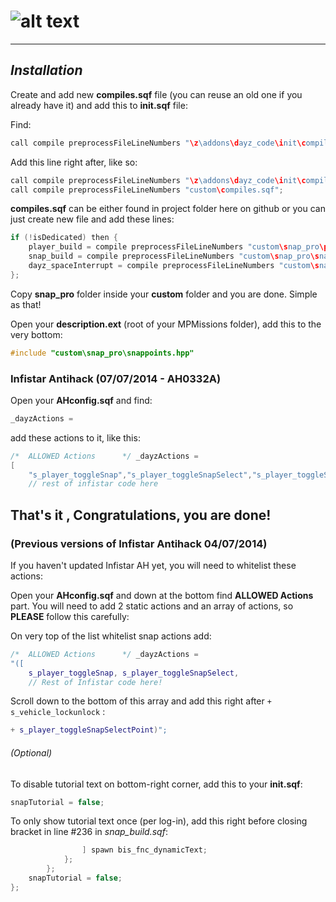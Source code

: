 # ![alt text](https://dl.dropboxusercontent.com/u/14423790/snappro.png "Snap Building Pro")
___

## *Installation*

Create and add new **compiles.sqf** file (you can reuse an old one if you already have it) and add this to **init.sqf** file:

Find:
```c++
call compile preprocessFileLineNumbers "\z\addons\dayz_code\init\compiles.sqf";	
```

Add this line right after, like so:
```c++
call compile preprocessFileLineNumbers "\z\addons\dayz_code\init\compiles.sqf";				//Compile regular functions
call compile preprocessFileLineNumbers "custom\compiles.sqf";							 //Compile custom compiles
```

**compiles.sqf** can be either found in project folder here on github or you can just create new file and add these lines:

```c++
if (!isDedicated) then {
	player_build = compile preprocessFileLineNumbers "custom\snap_pro\player_build.sqf";
	snap_build = compile preprocessFileLineNumbers "custom\snap_pro\snap_build.sqf";
	dayz_spaceInterrupt = compile preprocessFileLineNumbers "custom\snap_pro\dayz_spaceInterrupt.sqf";
};
```

Copy **snap_pro** folder inside your **custom** folder and you are done. Simple as that!

Open your **description.ext** (root of your MPMissions folder), add this to the very bottom:
```c++
#include "custom\snap_pro\snappoints.hpp"
```

### Infistar Antihack (07/07/2014 - AH0332A)
Open your **AHconfig.sqf** and find:
```c++
_dayzActions =
```
add these actions to it, like this:
```c++
/*  ALLOWED Actions      */ _dayzActions =
[
	"s_player_toggleSnap","s_player_toggleSnapSelect","s_player_toggleSnapSelectPoint",
	// rest of infistar code here
```
That's it , Congratulations, you are done!
---

### (Previous versions of Infistar Antihack 04/07/2014)
If you haven't updated Infistar AH yet, you will need to whitelist these actions:

Open your **AHconfig.sqf** and down at the bottom find **ALLOWED Actions** part. You will need to add 2 static actions and an array of actions, so **PLEASE** follow this carefully:

On very top of the list whitelist snap actions add:
```c++
/*  ALLOWED Actions      */ _dayzActions =
"([
	s_player_toggleSnap, s_player_toggleSnapSelect,
	// Rest of Infistar code here!
```
Scroll down to the bottom of this array and add this right after `+ s_vehicle_lockunlock` :
```c++
+ s_player_toggleSnapSelectPoint)";
```

###### (Optional)

To disable tutorial text on bottom-right corner, add this to your **init.sqf**:
```c++
snapTutorial = false;
```

To only show tutorial text once (per log-in), add this right before closing bracket in line #236 in *snap_build.sqf*:

```c++
				] spawn bis_fnc_dynamicText;
			};
		};
	snapTutorial = false;	
};
```
